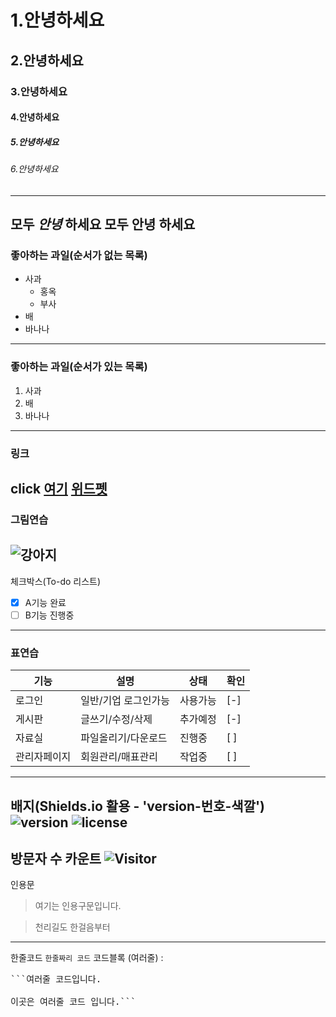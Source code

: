 # 1.안녕하세요
## 2.안녕하세요
### 3.안녕하세요
#### 4.안녕하세요
##### 5.안녕하세요
###### 6.안녕하세요
---
모두 *안녕* 하세요
모두 **안녕** 하세요
---
### 좋아하는 과일(순서가 없는 목록)
* 사과
  * 홍옥
  * 부사
* 배
* 바나나
---
### 좋아하는 과일(순서가 있는 목록)
1. 사과
2. 배
3. 바나나
---
### 링크
click [여기](https://www.naver.com)
[위드펫](http://49.142.157.251:9090/springproject3/)
---
### 그림연습
![강아지](http://49.142.157.251:9090/springProject3/hotelThumbnail/null_250506015455_%EC%8F%A0%EB%B9%84%EC%B9%98%20%EC%A7%84%EB%8F%84%20%EB%A6%AC%EC%A1%B0%ED%8A%B81.jpg)
---
체크박스(To-do 리스트)
- [x] A기능 완료
- [ ] B기능 진행중
---
### 표연습
|기능|설명|상태|확인|
|----|----|----|----|
|로그인|일반/기업 로그인가능|사용가능|[-]|
|게시판|글쓰기/수정/삭제|추가예정|[-]|
|자료실|파일올리기/다운로드|진행중|[ ]|
|관리자페이지|회원관리/매표관리|작업중|[ ]|
---
배지(Shields.io 활용 - 'version-번호-색깔')
![version](https://img.shields.io/badge/version-1.2.0-red)
![license](https://img.shields.io/badge/license-MIT-green)
---
방문자 수 카운트 
![Visitor](https://komarev.com/ghpvc/?username=kar1208&color=red)
---
인용문
> 여기는 인용구문입니다.

> 천리길도 한걸음부터
----
한줄코드 `한줄짜리 코드`
코드블록 (여러줄) : 
<pre>```여러줄 코드입니다.

이곳은 여러줄 코드 입니다.```</pre>


